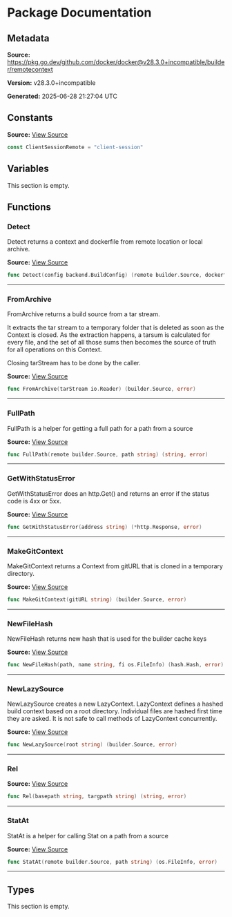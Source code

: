 # Package Documentation

## Metadata

**Source:** https://pkg.go.dev/github.com/docker/docker@v28.3.0+incompatible/builder/remotecontext

**Version:** v28.3.0+incompatible

**Generated:** 2025-06-28 21:27:04 UTC

## Constants

**Source:** [View Source](https://github.com/docker/docker/blob/v28.3.0/builder/remotecontext/detect.go#L27)

```go
const ClientSessionRemote = "client-session"
```

## Variables

This section is empty.

## Functions

### Detect

Detect returns a context and dockerfile from remote location or local
archive.

**Source:** [View Source](https://github.com/docker/docker/blob/v28.3.0/builder/remotecontext/detect.go#L31)  

```go
func Detect(config backend.BuildConfig) (remote builder.Source, dockerfile *parser.Result, _ error)
```

---

### FromArchive

FromArchive returns a build source from a tar stream.

It extracts the tar stream to a temporary folder that is deleted as soon as
the Context is closed.
As the extraction happens, a tarsum is calculated for every file, and the set of
all those sums then becomes the source of truth for all operations on this Context.

Closing tarStream has to be done by the caller.

**Source:** [View Source](https://github.com/docker/docker/blob/v28.3.0/builder/remotecontext/archive.go#L52)  

```go
func FromArchive(tarStream io.Reader) (builder.Source, error)
```

---

### FullPath

FullPath is a helper for getting a full path for a path from a source

**Source:** [View Source](https://github.com/docker/docker/blob/v28.3.0/builder/remotecontext/detect.go#L177)  

```go
func FullPath(remote builder.Source, path string) (string, error)
```

---

### GetWithStatusError

GetWithStatusError does an http.Get() and returns an error if the
status code is 4xx or 5xx.

**Source:** [View Source](https://github.com/docker/docker/blob/v28.3.0/builder/remotecontext/remote.go#L46)  

```go
func GetWithStatusError(address string) (*http.Response, error)
```

---

### MakeGitContext

MakeGitContext returns a Context from gitURL that is cloned in a temporary directory.

**Source:** [View Source](https://github.com/docker/docker/blob/v28.3.0/builder/remotecontext/git.go#L14)  

```go
func MakeGitContext(gitURL string) (builder.Source, error)
```

---

### NewFileHash

NewFileHash returns new hash that is used for the builder cache keys

**Source:** [View Source](https://github.com/docker/docker/blob/v28.3.0/builder/remotecontext/filehash.go#L14)  

```go
func NewFileHash(path, name string, fi os.FileInfo) (hash.Hash, error)
```

---

### NewLazySource

NewLazySource creates a new LazyContext. LazyContext defines a hashed build
context based on a root directory. Individual files are hashed first time
they are asked. It is not safe to call methods of LazyContext concurrently.

**Source:** [View Source](https://github.com/docker/docker/blob/v28.3.0/builder/remotecontext/lazycontext.go#L16)  

```go
func NewLazySource(root string) (builder.Source, error)
```

---

### Rel

**Source:** [View Source](https://github.com/docker/docker/blob/v28.3.0/builder/remotecontext/lazycontext.go#L89)  

```go
func Rel(basepath string, targpath string) (string, error)
```

---

### StatAt

StatAt is a helper for calling Stat on a path from a source

**Source:** [View Source](https://github.com/docker/docker/blob/v28.3.0/builder/remotecontext/detect.go#L168)  

```go
func StatAt(remote builder.Source, path string) (os.FileInfo, error)
```

---

## Types

This section is empty.

